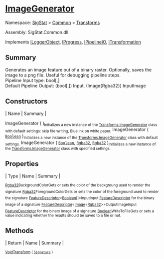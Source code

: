 # [ImageGenerator](./ImageGenerator.md)

Namespace: [SigStat]() > [Common](./../README.md) > [Transforms](./README.md)

Assembly: SigStat.Common.dll

Implements [ILoggerObject](./../ILoggerObject.md), [IProgress](./../Helpers/IProgress.md), [IPipelineIO](./../Pipeline/IPipelineIO.md), [ITransformation](./../ITransformation.md)

## Summary
Generates an image feature out of a binary raster.  Optionally, saves the image to a png file.  Useful for debugging pipeline steps.  <br>Pipeline Input type: bool[,]<br>Default Pipeline Output: (bool[,]) Input, (Image{Rgba32}) InputImage

## Constructors

| Name | Summary | 

ImageGenerator (  )<sub>Initializes a new instance of the [Transforms.ImageGenerator](https://github.com/hargitomi97/sigstat/blob/master/docs/md/SigStat/Common/Transforms/ImageGenerator.md) class with default settings: skip file writing, Blue ink on white paper.</sub>
ImageGenerator ( [`Boolean`](https://docs.microsoft.com/en-us/dotnet/api/System.Boolean) )<sub>Initializes a new instance of the [Transforms.ImageGenerator](https://github.com/hargitomi97/sigstat/blob/master/docs/md/SigStat/Common/Transforms/ImageGenerator.md) class with default settings.</sub>
ImageGenerator ( [`Boolean`](https://docs.microsoft.com/en-us/dotnet/api/System.Boolean), [`Rgba32`](./ImageGenerator.md), [`Rgba32`](./ImageGenerator.md) )<sub>Initializes a new instance of the [Transforms.ImageGenerator](https://github.com/hargitomi97/sigstat/blob/master/docs/md/SigStat/Common/Transforms/ImageGenerator.md) class with specified settings.</sub>


## Properties

| Type | Name | Summary | 

<sub>[Rgba32](./ImageGenerator.md)</sub><sub>BackgroundColor</sub><sub>Gets or sets the color of the backgroung used to render the signature</sub>
<sub>[Rgba32](./ImageGenerator.md)</sub><sub>ForegroundColor</sub><sub>Gets or sets the color of the foreground used to render the signature</sub>
<sub>[FeatureDescriptor](./../FeatureDescriptor-1.md)\<[Boolean](https://docs.microsoft.com/en-us/dotnet/api/System.Boolean)[]></sub><sub>Input</sub><sub>Input [FeatureDescriptor](https://github.com/hargitomi97/sigstat/blob/master/docs/md/SigStat/Common/FeatureDescriptor.md) for the binary image of a signature</sub>
<sub>[FeatureDescriptor](./../FeatureDescriptor-1.md)\<[Image](./ImageGenerator.md)\<[Rgba32](./ImageGenerator.md)>></sub><sub>OutputImage</sub><sub>Input [FeatureDescriptor](https://github.com/hargitomi97/sigstat/blob/master/docs/md/SigStat/Common/FeatureDescriptor.md) for the binary image of a signature</sub>
<sub>[Boolean](https://docs.microsoft.com/en-us/dotnet/api/System.Boolean)</sub><sub>WriteToFile</sub><sub>Gets or sets a value indicating whether the results should be saved to a file or not.</sub>


## Methods

| Return | Name | Summary | 

<sub>[Void](https://docs.microsoft.com/en-us/dotnet/api/System.Void)</sub><sub>[Transform](./Methods/ImageGenerator-100663677.md) ( [`Signature`](./../Signature.md) )</sub><sub></sub>



